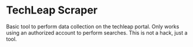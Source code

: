 # TechLeap Scraper
Basic tool to perform data collection on the techleap portal. Only works using an authorized account to perform searches. This is not a hack, just a tool.
